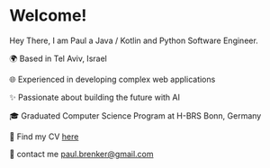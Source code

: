 # Welcome!

Hey There, I am Paul a Java / Kotlin and Python Software Engineer.

:earth_africa: Based in Tel Aviv, Israel

:globe_with_meridians: Experienced in developing complex web applications

:sparkles: Passionate about building the future with AI

:mortar_board: Graduated Computer Science Program at H-BRS Bonn, Germany

:page_facing_up: Find my CV [here](https://github.com/paulbrenker/paulbrenker/releases/latest)

:email: contact me [paul.brenker@gmail.com](mailto:paul.brenker@gmail.com)
